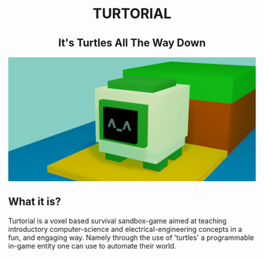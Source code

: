 
<h1 align="center"> TURTORIAL</h1>
<h2 align="center"> It's Turtles All The Way Down </h2>


<img align="center" src="profile/res/banner.png">

## What it is?
Turtorial is a voxel based survival sandbox-game aimed at teaching introductory computer-science and electrical-engineering concepts in a fun, and engaging way. Namely through the use of 'turtles' a programmable in-game entity one can use to automate their world. 

